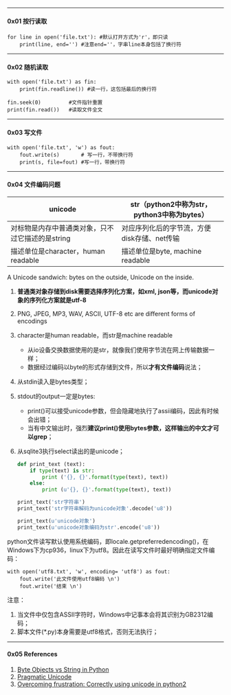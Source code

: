

---
#### 0x01 按行读取
```
for line in open('file.txt'): #默认打开方式为'r'，即只读
    print(line, end='') #注意end=''，字串line本身包括了换行符
```

---
#### 0x02 随机读取
```
with open('file.txt') as fin:
    print(fin.readline()) #读一行，这包括最后的换行符

fin.seek(0)         #文件指针重置
print(fin.read())   #读取文件全文
```

---
#### 0x03 写文件
```
with open('file.txt', 'w') as fout:
    fout.write(s)       # 写一行，不带换行符
    print(s, file=fout) #写一行，带换行符
```

---
#### 0x04 文件编码问题

| unicode                                          | str（python2中称为str，python3中称为bytes） |
| ------------------------------------------------ | ------------------------------------------- |
| 对标物是内存中普通类对象，只不过它描述的是string | 对应序列化后的字节流，方便disk存储、net传输 |
| 描述单位是character，human readable              | 描述单位是byte, machine readable            |



A Unicode sandwich: bytes on the outside, Unicode on the inside.



1. **普通类对象存储到disk需要选择序列化方案，如xml, json等，而unicode对象的序列化方案就是utf-8**

2. PNG, JPEG, MP3, WAV, ASCII, UTF-8 etc are different forms of encodings

3. character是human readable，而str是machine readable

   - 从io设备交换数据使用的是str，就像我们使用字节流在网上传输数据一样；
   - 数据经过编码以byte的形式存储到文件，所以**才有文件编码**说法；

4. 从stdin读入是bytes类型；

5. stdout的output一定是bytes:

   - print()可以接受unicode参数，但会隐藏地执行了assii编码，因此有时候会出错；
   - 当有中文输出时，强烈**建议print()使用bytes参数，这样输出的中文才可以grep**；

6. 从sqlite3执行select读出的是unicode；

   ```python
   def print_text (text):
       if type(text) is str:
           print ('{}, {}'.format(type(text), text))
       else:
           print (u'{}, {}'.format(type(text), text))
   
   print_text('str字符串')
   print_text('str字符串解码为unicode对象'.decode('u8'))
   
   print_text(u'unicode对象')
   print_text(u'unicode对象编码为str'.encode('u8'))
   ```

   

python文件读写默认使用系统编码，即locale.getpreferredencoding()，在Windows下为cp936，linux下为utf8。因此在读写文件时最好明确指定文件编码：

```
with open('utf8.txt', 'w', encoding= 'utf8') as fout:
    fout.write('此文件使用utf8编码 \n')
    fout.write('结束 \n')
```

注意：
1. 当文件中仅包含ASSII字符时，Windows中记事本会将其识别为GB2312编码；
2. 脚本文件(*.py)本身需要是utf8格式，否则无法执行；



----

#### 0x05 References

1. [Byte Objects vs String in Python](https://www.geeksforgeeks.org/byte-objects-vs-string-python/)
2. [Pragmatic Unicode](https://nedbatchelder.com/text/unipain.html)
3. [Overcoming frustration: Correctly using unicode in python2](https://pythonhosted.org/kitchen/unicode-frustrations.html#overcoming-frustration-correctly-using-unicode-in-python2)